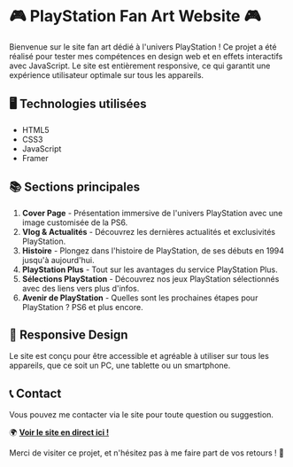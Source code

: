 # 🎮 PlayStation Fan Art Website 🎮

Bienvenue sur le site fan art dédié à l'univers PlayStation ! Ce projet a été réalisé pour tester mes compétences en design web et en effets interactifs avec JavaScript. Le site est entièrement responsive, ce qui garantit une expérience utilisateur optimale sur tous les appareils.

## 🖥️ Technologies utilisées
- HTML5
- CSS3
- JavaScript
- Framer

## 📚 Sections principales
1. **Cover Page** - Présentation immersive de l'univers PlayStation avec une image customisée de la PS6.
2. **Vlog & Actualités** - Découvrez les dernières actualités et exclusivités PlayStation.
3. **Histoire** - Plongez dans l'histoire de PlayStation, de ses débuts en 1994 jusqu'à aujourd'hui.
4. **PlayStation Plus** - Tout sur les avantages du service PlayStation Plus.
5. **Sélections PlayStation** - Découvrez nos jeux PlayStation sélectionnés avec des liens vers plus d'infos.
6. **Avenir de PlayStation** - Quelles sont les prochaines étapes pour PlayStation ? PS6 et plus encore.

## 📱 Responsive Design
Le site est conçu pour être accessible et agréable à utiliser sur tous les appareils, que ce soit un PC, une tablette ou un smartphone.

## 📞 Contact
Vous pouvez me contacter via le site pour toute question ou suggestion.

🌍 **[Voir le site en direct ici !](https://minostrax.github.io/Playstation_website/)**

Merci de visiter ce projet, et n'hésitez pas à me faire part de vos retours ! 🙏

